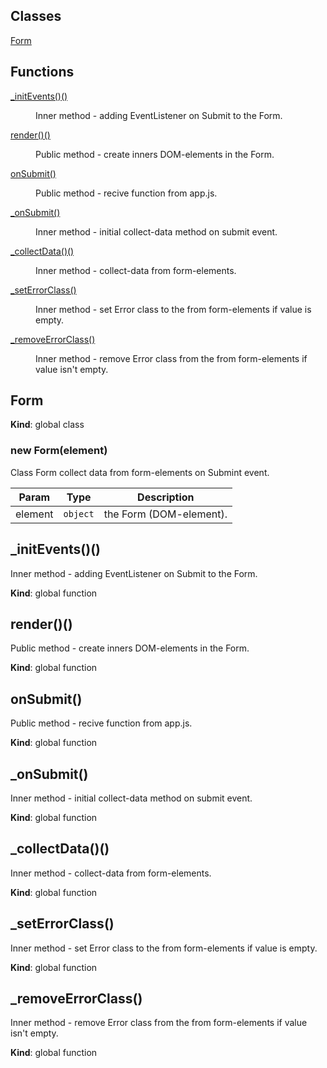 ## Classes

<dl>
<dt><a href="#Form">Form</a></dt>
<dd></dd>
</dl>

## Functions

<dl>
<dt><a href="#_initEvents_new">_initEvents()()</a></dt>
<dd><p>Inner method - adding EventListener on Submit to the Form.</p>
</dd>
<dt><a href="#render_new">render()()</a></dt>
<dd><p>Public method - create inners DOM-elements in the Form.</p>
</dd>
<dt><a href="#onSubmit(message)">onSubmit()</a></dt>
<dd><p>Public method - recive function from app.js.</p>
</dd>
<dt><a href="#_onSubmit(e)">_onSubmit()</a></dt>
<dd><p>Inner method - initial collect-data method on submit event.</p>
</dd>
<dt><a href="#_collectData_new">_collectData()()</a></dt>
<dd><p>Inner method - collect-data from form-elements.</p>
</dd>
<dt><a href="#_setErrorClass(elem)">_setErrorClass()</a></dt>
<dd><p>Inner method - set Error class to the from form-elements if value is empty.</p>
</dd>
<dt><a href="#_removeErrorClass(elem)">_removeErrorClass()</a></dt>
<dd><p>Inner method - remove Error class from the from form-elements if value isn&#39;t empty.</p>
</dd>
</dl>

<a name="Form"></a>

## Form
**Kind**: global class
<a name="new_Form_new"></a>

### new Form(element)
Class Form collect data from form-elements on Submint event.


| Param | Type | Description |
| --- | --- | --- |
| element | <code>object</code> | the Form (DOM-element). |

<a name="_initEvents_new"></a>

## _initEvents()()
Inner method - adding EventListener on Submit to the Form.

**Kind**: global function
<a name="render_new"></a>

## render()()
Public method - create inners DOM-elements in the Form.

**Kind**: global function
<a name="onSubmit(message)"></a>

## onSubmit()
Public method - recive function from app.js.

**Kind**: global function
<a name="_onSubmit(e)"></a>

## _onSubmit()
Inner method - initial collect-data method on submit event.

**Kind**: global function
<a name="_collectData_new"></a>

## _collectData()()
Inner method - collect-data from form-elements.

**Kind**: global function
<a name="_setErrorClass(elem)"></a>

## _setErrorClass()
Inner method - set Error class to the from form-elements if value is empty.

**Kind**: global function
<a name="_removeErrorClass(elem)"></a>

## _removeErrorClass()
Inner method - remove Error class from the from form-elements if value isn't empty.

**Kind**: global function
